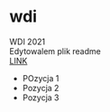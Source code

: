 # wdi
WDI 2021 </br>
Edytowalem plik readme </br>
<a href="google.com">LINK</a> </b>
<ul id="lista">
  <li>POzycja 1</li>
  <li>Pozycja 2</li>
  <li>Pozycja 3</li>
</ul>

